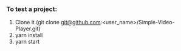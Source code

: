 ### To test a project:
1. Clone it (git clone git@github.com:<user_name>/Simple-Video-Player.git)
2. yarn install
3. yarn start
